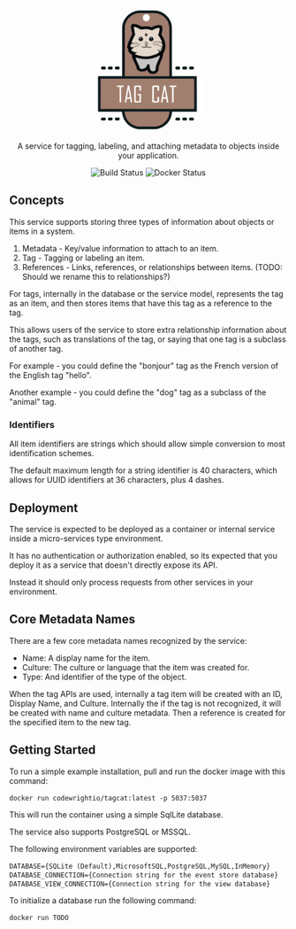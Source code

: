<div align="center">
  <img alt="TagCat logo" src="https://raw.githubusercontent.com/codewright-io/tagcat/main/tagcat.png" width="200px" />

A service for tagging, labeling, and attaching metadata to objects inside your application.

  ![Build Status](https://github.com/codewright-io/tagcat/actions/workflows/dotnet.yml/badge.svg?branch=main)
  ![Docker Status](https://github.com/codewright-io/tagcat/actions/workflows/docker-image.yml/badge.svg?branch=main)
</div>

## Concepts

This service supports storing three types of information about objects or items in a system.

1. Metadata - Key/value information to attach to an item.
2. Tag - Tagging or labeling an item.
3. References - Links, references, or relationships between items. (TODO: Should we rename this to relationships?)

For tags, internally in the database or the service model, represents the tag as an item, and then stores items that have this tag as a reference to the tag.

This allows users of the service to store extra relationship information about the tags, such as translations of the tag, or saying that one tag is a subclass of another tag.

For example - you could define the "bonjour" tag as the French version of the English tag "hello".

Another example - you could define the "dog" tag as a subclass of the "animal" tag.


### Identifiers

All item identifiers are strings which should allow simple conversion to most identification schemes.

The default maximum length for a string identifier is 40 characters, which allows for UUID identifiers at 36 characters, plus 4 dashes.


## Deployment

The service is expected to be deployed as a container or internal service inside a micro-services type environment.

It has no authentication or authorization enabled, so its expected that you deploy it as a service that doesn't directly expose its API.

Instead it should only process requests from other services in your environment.

## Core Metadata Names

There are a few core metadata names recognized by the service:
- Name: A display name for the item.
- Culture: The culture or language that the item was created for.
- Type: And identifier of the type of the object.

When the tag APIs are used, internally a tag item will be created with an ID, Display Name, and Culture.
Internally the if the tag is not recognized, it will be created with name and culture metadata.
Then a reference is created for the specified item to the new tag.


## Getting Started

To run a simple example installation, pull and run the docker image with this command:
```
docker run codewrightio/tagcat:latest -p 5037:5037
```

This will run the container using a simple SqlLite database.

The service also supports PostgreSQL or MSSQL.

The following environment variables are supported:
```
DATABASE={SQLite (Default),MicrosoftSQL,PostgreSQL,MySQL,InMemory}
DATABASE_CONNECTION={Connection string for the event store database}
DATABASE_VIEW_CONNECTION={Connection string for the view database}
```

To initialize a database run the following command:
```
docker run TODO
```
